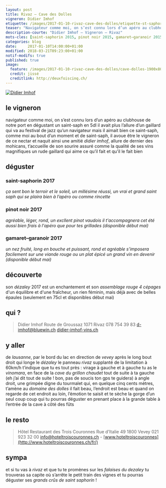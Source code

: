 ```yaml
---
layout: post
title: Rivaz — Cave des Dolles
vigneron: Didier Imhof
etiquette: /images/2017-01-10-rivaz-cave-des-dolles/etiquette-st-saphorin-desert.jpg
teaser: "Navigateur comme moi, on s’est connu lors d’un apéro au clubhouse de notre port en dégustant un saint-saph en 5dl il avait plus l’allure d’un gaillard qui va au festival de jazz qu’un navigateur mais il aimait bien ce st-saph’, ..."
description-courte: "Didier Imhof — Vigneron — Rivaz"
mots-cles: [saint-saphorin 2015, pinot noir 2015, gamaret–garanoir 2015]
categories: blog
date:     2017-01-10T14:00:00+01:00
modified: 2018-03-21T09:23:00+01:00
notif-modifs: true
published: true
image:
  feature: /images/2017-01-10-rivaz-cave-des-dolles/cave-dolles-1900x800.jpg
  credit: jissé
  creditlink: http://deuxfoiscinq.ch/
---
```


[![Didier Imhof][i1]][i1]

[i1]: ../../images/2017-01-10-rivaz-cave-des-dolles/vigneron-imhof2.jpg


## le vigneron
navigateur comme moi, on s’est connu lors d’un apéro au clubhouse de notre port en dégustant un saint-saph en 5dl
il avait plus l’allure d’un gaillard qui va au festival de jazz qu’un navigateur mais il aimait bien ce saint-saph, comme moi
au bout d’un moment et de saint-saph, il avoue être le vigneron de ce nectar et naquit ainsi une amitié
*didier imhof*, allure de dernier des mohicans, t’accueille de son sourire assuré comme la qualité de ses vins magnifiques
un rude gaillard qui aime ce qu’il fait et qu’il le fait bien

## déguster

### saint-saphorin 2017
*ça sent bon le terroir et le soleil, un millésime réussi, un vrai et grand saint saph
qui se plaira bien à l’apéro ou comme rincette*

### pinot noir 2017
*agréable, léger, rond, un excllent pinot vaudois
il t'accompagnera cet été aussi bien frais à l'apéro que pour tes grillades (disponible début mai)*

### gamaret–garanoir 2017
*un nez fruité, long en bouche et puissant, rond et agréable
s’imposera facilement sur une viande rouge ou un plat épicé
un grand vin en devenir (disponible début mai)*

## découverte
son *dézaley* 2017 est un enchantement et son *assemblage rouge 4 cépages* d'un équilibre et d'une fraîcheur, un rien féminin, mais déjà avec de belles épaules
(seulement en 75cl et disponibles début mai)

## qui ?
> Didier Imhof
> Route de Groussaz
> 1071 Rivaz
> 078 754 39 83
> [d-imhof@bluewin.ch](mailto:d-imhof@bluewin.ch)
> [didier-imhof-vins.ch](http://didier-imhof-vins.ch/)

## y aller
de *lausanne*, par le bord du lac en direction de *vevey*
après le long bout droit qui longe le *dézaley* le panneau *rivaz* supplanté de la limitation à 60km/h t’indique que tu es tout près : virage à gauche et à gauche tu as le *vinomara*,
en face de la *cave du grillon chaudet* tout de suite à ta gauche (eh j’ai dit tout de suite ! bon, pas de soucis ton gps te guidera) à angle droit, une grimpée digne du tourmalet qui, en quelque cinq cents mètres, t’amène au *domaine des dolles*
il fait beau, l’endroit est beau et quand on regarde de cet endroit au loin, l’émotion te saisit et te sèche la gorge d’un seul coup
coup qui tu pourras déguster en prenant place à la grande table à l’entrée de la cave à côté des fûts

## le resto
> Hôtel Restaurant des Trois Couronnes
> Rue d'Italie 49
> 1800 Vevey
> 021 923 32 00
> [info@hoteltroiscouronnes.ch](mailto:info@hoteltroiscouronnes.ch) - [www.hoteltroiscouronnes](http://www.hoteltroiscouronnes.ch/fr/)

## sympa
et si tu vas à *rivaz* et que tu te promènes sur les *falaises du dezaley* tu trouveras sa capite où s’arrête le petit train des vignes et tu pourras déguster ses *grands crûs de saint saphorin* !
